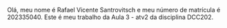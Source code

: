Olá, meu nome é Rafael Vicente Santrovitsch e meu número de matrícula é 202335040. Este é meu trabalho da Aula 3 - atv2 da disciplina DCC202.